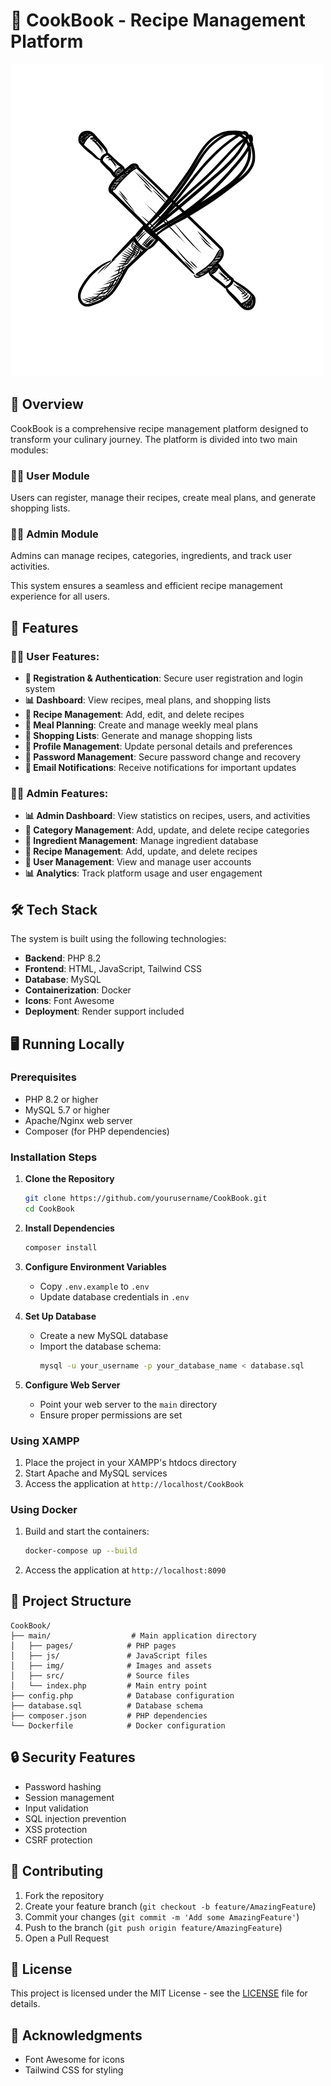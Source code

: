 # 🍳 CookBook - Recipe Management Platform

![CookBook Logo](./main/img/logo.png)

## 🌟 Overview
CookBook is a comprehensive recipe management platform designed to transform your culinary journey. The platform is divided into two main modules:

### 👨‍🍳 User Module
Users can register, manage their recipes, create meal plans, and generate shopping lists.

### 👩‍💼 Admin Module
Admins can manage recipes, categories, ingredients, and track user activities.

This system ensures a seamless and efficient recipe management experience for all users.

## 🚀 Features

### 👨‍🍳 User Features:
- **📝 Registration & Authentication**: Secure user registration and login system
- **📊 Dashboard**: View recipes, meal plans, and shopping lists
- **📂 Recipe Management**: Add, edit, and delete recipes
- **📅 Meal Planning**: Create and manage weekly meal plans
- **🛒 Shopping Lists**: Generate and manage shopping lists
- **📱 Profile Management**: Update personal details and preferences
- **🔑 Password Management**: Secure password change and recovery
- **📧 Email Notifications**: Receive notifications for important updates

### 👩‍💼 Admin Features:
- **📊 Admin Dashboard**: View statistics on recipes, users, and activities
- **📂 Category Management**: Add, update, and delete recipe categories
- **📂 Ingredient Management**: Manage ingredient database
- **📂 Recipe Management**: Add, update, and delete recipes
- **👥 User Management**: View and manage user accounts
- **📊 Analytics**: Track platform usage and user engagement

## 🛠️ Tech Stack
The system is built using the following technologies:
- **Backend**: PHP 8.2
- **Frontend**: HTML, JavaScript, Tailwind CSS
- **Database**: MySQL
- **Containerization**: Docker
- **Icons**: Font Awesome
- **Deployment**: Render support included

## 🖥️ Running Locally

### Prerequisites
- PHP 8.2 or higher
- MySQL 5.7 or higher
- Apache/Nginx web server
- Composer (for PHP dependencies)

### Installation Steps

1. **Clone the Repository**
   ```bash
   git clone https://github.com/yourusername/CookBook.git
   cd CookBook
   ```

2. **Install Dependencies**
   ```bash
   composer install
   ```

3. **Configure Environment Variables**
   - Copy `.env.example` to `.env`
   - Update database credentials in `.env`

4. **Set Up Database**
   - Create a new MySQL database
   - Import the database schema:
     ```bash
     mysql -u your_username -p your_database_name < database.sql
     ```

5. **Configure Web Server**
   - Point your web server to the `main` directory
   - Ensure proper permissions are set

### Using XAMPP
1. Place the project in your XAMPP's htdocs directory
2. Start Apache and MySQL services
3. Access the application at `http://localhost/CookBook`

### Using Docker
1. Build and start the containers:
   ```bash
   docker-compose up --build
   ```
2. Access the application at `http://localhost:8090`

## 📁 Project Structure
```
CookBook/
├── main/                  # Main application directory
│   ├── pages/            # PHP pages
│   ├── js/               # JavaScript files
│   ├── img/              # Images and assets
│   ├── src/              # Source files
│   └── index.php         # Main entry point
├── config.php            # Database configuration
├── database.sql          # Database schema
├── composer.json         # PHP dependencies
└── Dockerfile            # Docker configuration
```

## 🔒 Security Features
- Password hashing
- Session management
- Input validation
- SQL injection prevention
- XSS protection
- CSRF protection

## 🤝 Contributing
1. Fork the repository
2. Create your feature branch (`git checkout -b feature/AmazingFeature`)
3. Commit your changes (`git commit -m 'Add some AmazingFeature'`)
4. Push to the branch (`git push origin feature/AmazingFeature`)
5. Open a Pull Request

## 📝 License
This project is licensed under the MIT License - see the [LICENSE](LICENSE) file for details.

## 🙏 Acknowledgments
- Font Awesome for icons
- Tailwind CSS for styling

